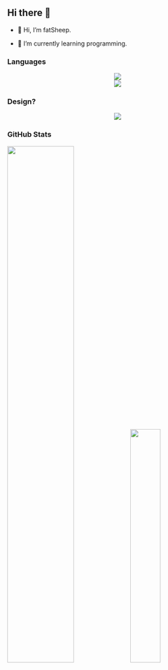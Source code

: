 ## Hi there 👋

- 👋 Hi, I’m fatSheep.

- 🌱 I’m currently learning programming.

### Languages
<div align="center">
<div align="center">
<img src="https://skillicons.dev/icons?i=c,cpp,python">
</div>
<div align="center">
<img src="https://skillicons.dev/icons?i=bash, markdown,latex">
</div>
</div>

### Design?
<div align="center">
<div align="center">
<img src="https://skillicons.dev/icons?i=vim,ps,ai">
</div>
</div>

### GitHub Stats
<p float="center">
  <img src="https://github-readme-stats.vercel.app/api?username=00fish0&show_icons=true&theme=transparent" width="55%" />
  <img src="https://github-readme-stats.vercel.app/api/top-langs/?username=00fish0&layout=donut&theme=transparent" width="37%" />
</p>
<!--
**00fish0/00fish0** is a ✨ _special_ ✨ repository because its `README.md` (this file) appears on your GitHub profile.

Here are some ideas to get you started:

- 🔭 I’m currently working on ...
- 🌱 I’m currently learning ...
- 👯 I’m looking to collaborate on ...
- 🤔 I’m looking for help with ...
- 💬 Ask me about ...
- 📫 How to reach me: ...
- 😄 Pronouns: ...
- ⚡ Fun fact: ...
-->
